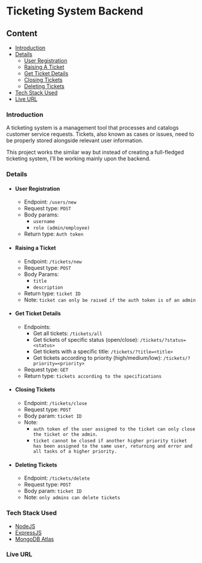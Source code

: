 # Ticketing System Backend

## Content

- [Introduction](#introduction)
- [Details](#details)
  - [User Registration](#user-registration)
  - [Raising A Ticket](#raising-a-ticket)
  - [Get Ticket Details](#get-ticket-details)
  - [Closing Tickets](#closing-tickets)
  - [Deleting Tickets](#deleting-tickets)
- [Tech Stack Used](#tech-stack-used)
- [Live URL](#live-URL)

### Introduction

A ticketing system is a management tool that processes and catalogs customer service requests. Tickets, also known as cases or issues, need to be properly stored alongside relevant user information.

This project works the similar way but instead of creating a full-fledged ticketing system, I'll be working mainly upon the backend.

### Details

- #### User Registration

  - Endpoint: ```/users/new```
  - Request type: ```POST```
  - Body params:
    - ```username```
    - ```role (admin/employee)```
  - Return type: ```Auth token```

- #### Raising a Ticket

  - Endpoint: ```/tickets/new```
  - Request type: ```POST```
  - Body Params:
    - ```title```
    - ```description```
  - Return type: ```ticket ID```
  - Note: ```ticket can only be raised if the auth token is of an admin```

- #### Get Ticket Details

  - Endpoints:
    - Get all tickets: ```/tickets/all```
    - Get tickets of specific status (open/close): ```/tickets/?status=<status>```
    - Get tickets with a specific title: ```/tickets/?title=<title>```
    - Get tickets according to priority (high/medium/low): ```/tickets/?priority=<priority>```
  - Request type: ```GET```
  - Return type: ```tickets according to the specifications```

- #### Closing Tickets

  - Endpoint: ```/tickets/close```
  - Request type: ```POST```
  - Body param: ```ticket ID```
  - Note:
    - ```auth token of the user assigned to the ticket can only close the ticket or the admin.```
    - ```ticket cannot be closed if another higher priority ticket has been assigned to the same user, returning and error and all tasks of a higher priority.```

- #### Deleting Tickets

  - Endpoint: ```/tickets/delete```
  - Request type: ```POST```
  - Body param: ```ticket ID```
  - Note: ```only admins can delete tickets```

### Tech Stack Used

- [NodeJS](https://www.nodejs.org/)
- [ExpressJS](https://www.expressjs.com)
- [MongoDB Atlas](https://www.mongodb.com/cloud/atlas/efficiency?adgroup=115749713423)

### Live URL
